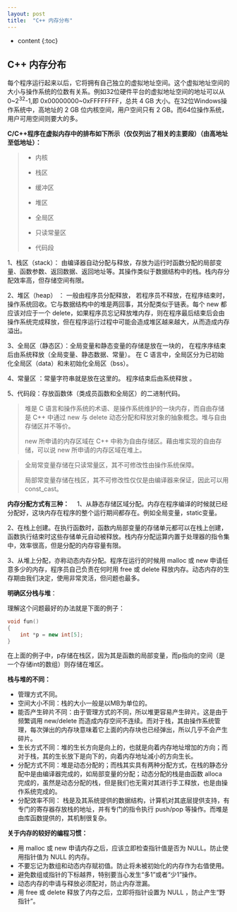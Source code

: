 ```yaml
---
layout: post
title:  "C++ 内存分布"
---
```


* content
{:toc}

## C++ 内存分布

每个程序运行起来以后，它将拥有自己独立的虚拟地址空间。这个虚拟地址空间的大小与操作系统的位数有关系。例如32位硬件平台的虚拟地址空间的地址可以从0~2<sup>32</sup>-1,即 0x00000000~0xFFFFFFFF，总共 4 GB 大小。在32位Windows操作系统中，高地址的 2 GB 位内核空间，用户空间只有 2 GB。而64位操作系统，用户可用空间则要大的多。

**C/C++程序在虚拟内存中的排布如下所示（仅仅列出了相关的主要段）（由高地址至低地址）：**

> - 内核
> - 栈区
>
> - 缓冲区
>
> - 堆区
>
> - 全局区
>
> - 只读常量区
>
> - 代码段

1、栈区（stack）： 由编译器自动分配与释放，存放为运行时函数分配的局部变量、函数参数、返回数据、返回地址等。其操作类似于数据结构中的栈。栈内存分配效率高，但存储空间有限。

2、堆区（heap） ： 一般由程序员分配释放， 若程序员不释放，在程序结束时，操作系统回收。它与数据结构中的堆是两回事，其分配类似于链表。每个 new 都应该对应于一个 delete，如果程序员忘记释放堆内存，则在程序最后结束后会由操作系统完成释放，但在程序运行过程中可能会造成堆区越来越大，从而造成内存溢出。

3、全局区（静态区）：全局变量和静态变量的存储是放在一块的， 在程序序结束后由系统释放（全局变量、静态数据、常量）。 在 C 语言中，全局区分为已初始化全局区（data）和未初始化全局区（bss）。

4、常量区 ：常量字符串就是放在这里的。 程序结束后由系统释放 。

5、代码段：存放函数体（类成员函数和全局区）的二进制代码。

> 堆是 C 语言和操作系统的术语、是操作系统维护的一块内存，而自由存储是 C++ 中通过 new 与 delete 动态分配和释放对象的抽象概念。堆与自由存储区并不等价。
>
> new 所申请的内存区域在 C++ 中称为自由存储区。藉由堆实现的自由存储，可以说 new 所申请的内存区域在堆上。

> 全局常变量存储在只读常量区，其不可修改性由操作系统保障。 
>
> 局部常变量存储在栈区，其不可修改性仅仅是由编译器来保证，因此可以用 const_cast。

**内存分配方式有三种：**  
1、从静态存储区域分配。内存在程序编译的时候就已经分配好，这块内存在程序的整个运行期间都存在。例如全局变量，static变量。

2、在栈上创建。在执行函数时，函数内局部变量的存储单元都可以在栈上创建，函数执行结束时这些存储单元自动被释放。栈内存分配运算内置于处理器的指令集中，效率很高，但是分配的内存容量有限。

3、从堆上分配，亦称动态内存分配。程序在运行的时候用 malloc 或 new 申请任意多少的内存，程序员自己负责在何时用 free 或 delete 释放内存。动态内存的生存期由我们决定，使用非常灵活，但问题也最多。

**明确区分栈与堆**：

理解这个问题最好的办法就是下面的例子：

```c++
void fun()
{
	int *p = new int[5];
}
```

在上面的例子中，p存储在栈区，因为其是函数的局部变量，而p指向的空间（是一个存储int的数组）则存储在堆区。

**栈与堆的不同：**

- 管理方式不同。
- 空间大小不同：栈的大小一般是以MB为单位的。
- 能否产生碎片不同：由于管理方式的不同，所以堆更容易产生碎片。这是由于频繁调用 new/delete 而造成内存空间不连续。而对于栈，其由操作系统管理，每次弹出的内存块意味着它上面的内存块也已经弹出，所以几乎不会产生碎片。
- 生长方式不同：堆的生长方向是向上的，也就是向着内存地址增加的方向；而对于栈，其的生长放下是向下的，向着内存地址减小的方向生长。
- 分配方式不同：堆是动态分配的；而栈其实具有两种分配方式，在栈的静态分配中是由编译器完成的，如局部变量的分配；动态分配的栈是由函数 alloca 完成的，虽然是动态分配的栈，但是我们也无需对其进行手工释放，也是由操作系统完成的。
- 分配效率不同： 栈是及其系统提供的数据结构，计算机对其底层提供支持，有专门的寄存器存放栈的地址，并有专门的指令执行 push/pop 等操作。而堆是由库函数提供的，其机制很复杂。

**关于内存的较好的编程习惯：**

- 用 malloc 或 new 申请内存之后，应该立即检查指针值是否为 NULL。防止使用指针值为 NULL 的内存。
- 不要忘记为数组和动态内存赋初值。防止将未被初始化的内存作为右值使用。
- 避免数组或指针的下标越界，特别要当心发生“多1”或者“少1”操作。
- 动态内存的申请与释放必须配对，防止内存泄漏。
- 用 free 或 delete 释放了内存之后，立即将指针设置为 NULL ，防止产生“野指针”。